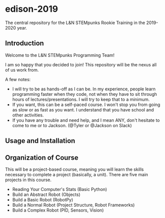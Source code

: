 # edison-2019

The central repository for the L&amp;N STEMpunks Rookie Training in the 2019-2020 year.

## Introduction

Welcome to the L&N STEMpunks Programming Team! 

I am so happy that you decided to join! This repository will be the nexus all of us work from. 

A few notes:

- I will try to be as hands-off as I can be. In my experience, people learn programming faster when they code, not when they have to sit through hours of lectures/presentations. I will try to keep that to a minimum.
- If you want, this can be a self-paced course. I won't stop you from going as slow or as fast as you want. I understand that you have school and other activities.
- If you have any trouble and need help, and I mean ANY, don't hesitate to come to me or to Jackson. (@Tyler or @Jackson on Slack)

## Usage and Installation


## Organization of Course


This will be a project-based course, meaning you will learn the skills necessary to complete a project (basically, a unit). There are five main projects in this course.

- Reading Your Computer's Stats (Basic Python)
- Build an Abstract Robot (Objects)
- Build a Basic Robot (RobotPy)
- Build a Normal Robot (Project Structure, Robot Frameworks)
- Build a Complex Robot (PID, Sensors, Vision)
